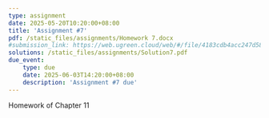```yaml
---
type: assignment
date: 2025-05-20T10:20:00+08:00
title: 'Assignment #7'
pdf: /static_files/assignments/Homework 7.docx
#submission_link: https://web.ugreen.cloud/web/#/file/4183cdb4acc247d58a017656a5430cdc
solutions: /static_files/assignments/Solution7.pdf
due_event: 
    type: due
    date: 2025-06-03T14:20:00+08:00
    description: 'Assignment #7 due'
---
```

Homework of Chapter 11
